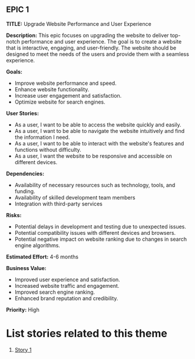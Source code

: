## EPIC 1

**TITLE:** Upgrade Website Performance and User Experience

**Description:** This epic focuses on upgrading the website to deliver top-notch performance and user experience. The goal is to create a website that is interactive, engaging, and user-friendly. The website should be designed to meet the needs of the users and provide them with a seamless experience.

**Goals:**
* Improve website performance and speed.
* Enhance website functionality.
* Increase user engagement and satisfaction.
* Optimize website for search engines.

**User Stories:**
* As a user, I want to be able to access the website quickly and easily.
* As a user, I want to be able to navigate the website intuitively and find the information I need.
* As a user, I want to be able to interact with the website's features and functions without difficulty.
* As a user, I want the website to be responsive and accessible on different devices.

**Dependencies:**
* Availability of necessary resources such as technology, tools, and funding.
* Availability of skilled development team members
* Integration with third-party services

**Risks:**
* Potential delays in development and testing due to unexpected issues.
* Potential compatibility issues with different devices and browsers.
* Potential negative impact on website ranking due to changes in search engine algorithms.

**Estimated Effort:** 4-6 months

**Business Value:**
* Improved user experience and satisfaction.
* Increased website traffic and engagement.
* Improved search engine ranking.
* Enhanced brand reputation and credibility.

**Priority:** High





# List stories related to this theme
1. [Story 1](documentation/templates/theme/initiatives/epics/stories/story_template.md)